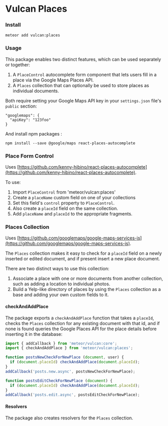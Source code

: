 # Vulcan Places

### Install

```
meteor add vulcan:places
```

### Usage

This package enables two distinct features, which can be used separately or together: 

1. A `PlaceControl` autocomplete form component that lets users fill in a place via the Google Maps Places API.
2. A `Places` collection that can optionally be used to store places as individual documents.

Both require setting your Google Maps API key in your `settings.json` file's `public` section: 

```
"googlemaps": {
  "apiKey": "123foo"
}
```
And install npm packages :
```
npm install --save @google/maps react-places-autocomplete
```

### Place Form Control

Uses [https://github.com/kenny-hibino/react-places-autocomplete](https://github.com/kenny-hibino/react-places-autocomplete).

To use:

1. Import `PlaceControl` from 'meteor/vulcan:places'
2. Create a `placeName` custom field on one of your collections
3. Set this field's `control` property to `PlaceControl`. 
4. Also create a `placeId` field on the same collection.
5. Add `placeName` and `placeId` to the appropriate fragments. 

### Places Collection

Uses [https://github.com/googlemaps/google-maps-services-js](https://github.com/googlemaps/google-maps-services-js).

The `Places` collection makes it easy to check for a `placeId` field on a newly inserted or edited document, and if present insert a new place document.

There are two distinct ways to use this collection:

1. Associate a place with one or more documents from another collection, such as adding a location to individual photos.
2. Build a Yelp-like directory of places by using the `Places` collection as a base and adding your own custom fields to it. 

#### checkAndAddPlace

The package exports a `checkAndAddPlace` function that takes a `placeId`, checks the `Places` collection for any existing document with that id, and if none is found queries the Google Places API for the place details before inserting it in the database:

```js
import { addCallback } from 'meteor/vulcan:core';
import { checkAndAddPlace } from 'meteor/vulcan:places';

function postsNewCheckForNewPlace (document, user) {
  if (document.placeId) checkAndAddPlace(document.placeId);
}
addCallback('posts.new.async', postsNewCheckForNewPlace);

function postsEditCheckForNewPlace (document) {
  if (document.placeId) checkAndAddPlace(document.placeId);
}
addCallback('posts.edit.async', postsEditCheckForNewPlace);
```

#### Resolvers

The package also creates resolvers for the `Places` collection. 
